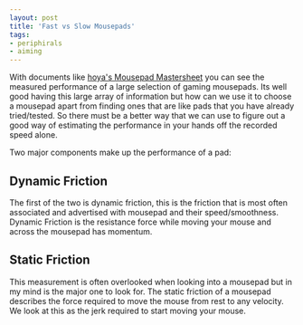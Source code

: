 ```yaml
---
layout: post
title: 'Fast vs Slow Mousepads'
tags:
- periphirals
- aiming
---
```


With documents like [hoya's Mousepad Mastersheet](https://bit.ly/30cWlUe)
you can see the measured performance of a large selection of gaming mousepads.
Its well good having this large array of information but
how can we use it to choose a mousepad apart from finding ones that are
like pads that you have already tried/tested.
So there must be a better way that we can use to figure out a good way of
estimating the performance in your hands off the recorded speed alone.

Two major components make up the performance of a pad:

## Dynamic Friction

The first of the two is dynamic friction,
this is the friction that is most often associated and advertised with
mousepad and their speed/smoothness.
Dynamic Friction is the resistance force while moving your mouse and
across the mousepad has momentum.

## Static Friction

This measurement is often overlooked when looking into a mousepad but
in my mind is the major one to look for.
The static friction of a mousepad describes
the force required to move the mouse from rest to any velocity.
We look at this as the jerk required to start moving your mouse.
